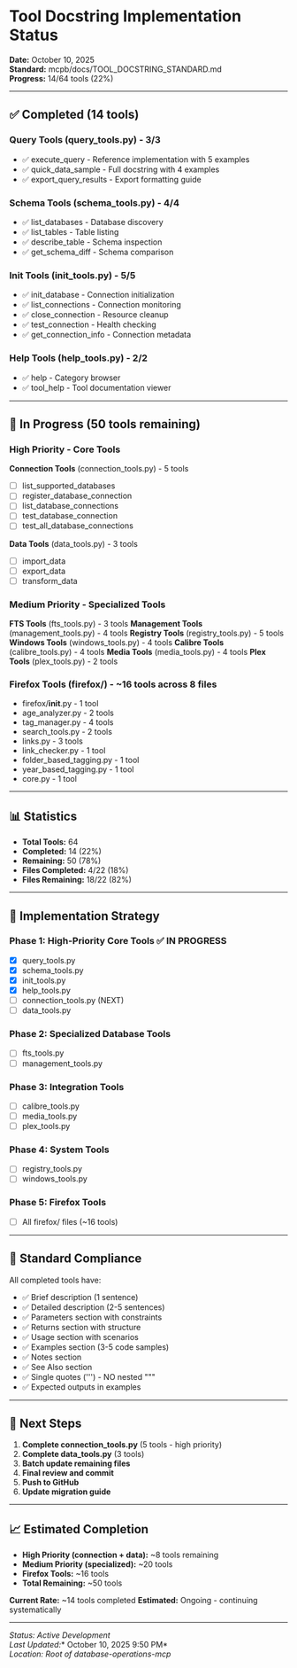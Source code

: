 # Tool Docstring Implementation Status

**Date:** October 10, 2025  
**Standard:** mcpb/docs/TOOL_DOCSTRING_STANDARD.md  
**Progress:** 14/64 tools (22%)

---

## ✅ Completed (14 tools)

### Query Tools (query_tools.py) - 3/3
- ✅ execute_query - Reference implementation with 5 examples
- ✅ quick_data_sample - Full docstring with 4 examples
- ✅ export_query_results - Export formatting guide

### Schema Tools (schema_tools.py) - 4/4
- ✅ list_databases - Database discovery
- ✅ list_tables - Table listing
- ✅ describe_table - Schema inspection
- ✅ get_schema_diff - Schema comparison

### Init Tools (init_tools.py) - 5/5
- ✅ init_database - Connection initialization
- ✅ list_connections - Connection monitoring
- ✅ close_connection - Resource cleanup
- ✅ test_connection - Health checking
- ✅ get_connection_info - Connection metadata

### Help Tools (help_tools.py) - 2/2
- ✅ help - Category browser
- ✅ tool_help - Tool documentation viewer

---

## 🔄 In Progress (50 tools remaining)

### High Priority - Core Tools

**Connection Tools** (connection_tools.py) - 5 tools
- [ ] list_supported_databases
- [ ] register_database_connection
- [ ] list_database_connections
- [ ] test_database_connection
- [ ] test_all_database_connections

**Data Tools** (data_tools.py) - 3 tools
- [ ] import_data
- [ ] export_data
- [ ] transform_data

### Medium Priority - Specialized Tools

**FTS Tools** (fts_tools.py) - 3 tools
**Management Tools** (management_tools.py) - 4 tools
**Registry Tools** (registry_tools.py) - 5 tools
**Windows Tools** (windows_tools.py) - 4 tools
**Calibre Tools** (calibre_tools.py) - 4 tools
**Media Tools** (media_tools.py) - 4 tools
**Plex Tools** (plex_tools.py) - 2 tools

### Firefox Tools (firefox/) - ~16 tools across 8 files
- firefox/__init__.py - 1 tool
- age_analyzer.py - 2 tools
- tag_manager.py - 4 tools
- search_tools.py - 2 tools
- links.py - 3 tools
- link_checker.py - 1 tool
- folder_based_tagging.py - 1 tool
- year_based_tagging.py - 1 tool
- core.py - 1 tool

---

## 📊 Statistics

- **Total Tools:** 64
- **Completed:** 14 (22%)
- **Remaining:** 50 (78%)
- **Files Completed:** 4/22 (18%)
- **Files Remaining:** 18/22 (82%)

---

## 🎯 Implementation Strategy

### Phase 1: High-Priority Core Tools ✅ IN PROGRESS
- [x] query_tools.py
- [x] schema_tools.py
- [x] init_tools.py
- [x] help_tools.py
- [ ] connection_tools.py (NEXT)
- [ ] data_tools.py

### Phase 2: Specialized Database Tools
- [ ] fts_tools.py
- [ ] management_tools.py

### Phase 3: Integration Tools
- [ ] calibre_tools.py
- [ ] media_tools.py
- [ ] plex_tools.py

### Phase 4: System Tools
- [ ] registry_tools.py
- [ ] windows_tools.py

### Phase 5: Firefox Tools
- [ ] All firefox/ files (~16 tools)

---

## 📝 Standard Compliance

All completed tools have:
- ✅ Brief description (1 sentence)
- ✅ Detailed description (2-5 sentences)
- ✅ Parameters section with constraints
- ✅ Returns section with structure
- ✅ Usage section with scenarios
- ✅ Examples section (3-5 code samples)
- ✅ Notes section
- ✅ See Also section
- ✅ Single quotes (''') - NO nested """
- ✅ Expected outputs in examples

---

## 🚀 Next Steps

1. **Complete connection_tools.py** (5 tools - high priority)
2. **Complete data_tools.py** (3 tools)
3. **Batch update remaining files**
4. **Final review and commit**
5. **Push to GitHub**
6. **Update migration guide**

---

## 📈 Estimated Completion

- **High Priority (connection + data):** ~8 tools remaining
- **Medium Priority (specialized):** ~20 tools
- **Firefox Tools:** ~16 tools
- **Total Remaining:** ~50 tools

**Current Rate:** ~14 tools completed
**Estimated:** Ongoing - continuing systematically

---

*Status: Active Development*  
*Last Updated:** October 10, 2025 9:50 PM*  
*Location: Root of database-operations-mcp*



